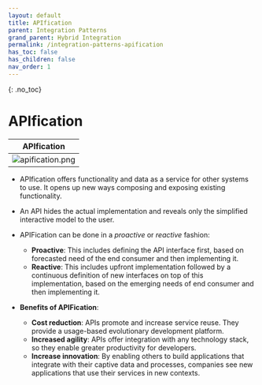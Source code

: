```yaml
---
layout: default
title: APIfication
parent: Integration Patterns
grand_parent: Hybrid Integration
permalink: /integration-patterns-apification
has_toc: false
has_children: false
nav_order: 1
---
```


{: .no_toc}
# APIfication

| APIfication |
| :-: |
| ![apification.png](../../../resources/apification.png) |

- APIfication offers functionality and data as a service for other systems to use. It opens up new ways composing and exposing existing functionality.
- An API hides the actual implementation and reveals only the simplified interactive model to the user.

- APIFication can be done in a _proactive_ or _reactive_ fashion:
	- **Proactive**: This includes defining the API interface first, based on forecasted need of the end consumer and then implementing it.
	- **Reactive**: This includes upfront implementation followed by a continuous definition of new interfaces on top of this implementation, based on the emerging needs of end consumer and then implementing it.

- **Benefits of APIFication**:
	-   **Cost reduction**: APIs promote and increase  service reuse. They provide a usage-based evolutionary development platform.
	-   **Increased agility**: APIs offer integration with any technology stack, so they enable greater productivity for developers.
	-   **Increase innovation**: By enabling others to build applications that integrate with their captive data and processes, companies see new applications that use their services in new contexts.
